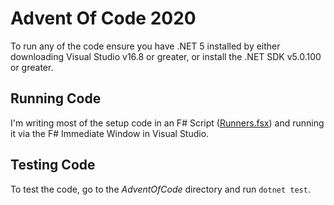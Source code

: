 # Advent Of Code 2020

To run any of the code ensure you have .NET 5 installed by either downloading Visual Studio v16.8 or greater, or install the .NET SDK v5.0.100 or greater.

## Running Code
I'm writing most of the setup code in an F# Script ([Runners.fsx](/AdventOfCode/Runners.fsx)) and running it via the F# Immediate Window in Visual Studio.

## Testing Code
To test the code, go to the *AdventOfCode* directory and run ```dotnet test```.